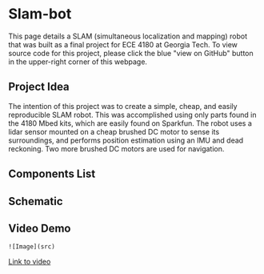 # Slam-bot

This page details a SLAM (simultaneous localization and mapping) robot that was built as a final project for ECE 4180 at Georgia Tech. To view source code for this project, please click the blue "view on GitHub" button in the upper-right corner of this webpage.

## Project Idea

The intention of this project was to create a simple, cheap, and easily reproducible SLAM robot. This was accomplished using only parts found in the 4180 Mbed kits, which are easily found on Sparkfun. The robot uses a lidar sensor mounted on a cheap brushed DC motor to sense its surroundings, and performs position estimation using an IMU and dead reckoning. Two more brushed DC motors are used for navigation.

## Components List

## Schematic

## Video Demo

`![Image](src)`

[Link to video](https://youtube.com)

